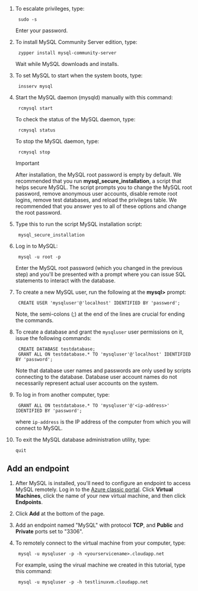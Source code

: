 
1. To escalate privileges, type:
   
        sudo -s
   
    Enter your password.
2. To install MySQL Community Server edition, type:
   
        zypper install mysql-community-server
   
    Wait while MySQL downloads and installs.
3. To set MySQL to start when the system boots, type:
   
        insserv mysql
4. Start the MySQL daemon (mysqld) manually with this command:
   
        rcmysql start
   
    To check the status of the MySQL daemon, type:
   
        rcmysql status
   
    To stop the MySQL daemon, type:
   
        rcmysql stop
   
   > [!IMPORTANT]
   > After installation, the MySQL root password is empty by default. We recommended that you run **mysql\_secure\_installation**, a script that helps secure MySQL. The script prompts you to change the MySQL root password, remove anonymous user accounts, disable remote root logins, remove test databases, and reload the privileges table. We recommended that you answer yes to all of these options and change the root password.
   > 
   > 
5. Type this to run the script MySQL installation script:
   
        mysql_secure_installation
6. Log in to MySQL:
   
        mysql -u root -p
   
    Enter the MySQL root password (which you changed in the previous step) and you'll be presented with a prompt where you can issue SQL statements to interact with the database.
7. To create a new MySQL user, run the following at the **mysql>** prompt:
   
        CREATE USER 'mysqluser'@'localhost' IDENTIFIED BY 'password';
   
    Note, the semi-colons (;) at the end of the lines are crucial for ending the commands.
8. To create a database and grant the `mysqluser` user permissions on it, issue the following commands:
   
        CREATE DATABASE testdatabase;
        GRANT ALL ON testdatabase.* TO 'mysqluser'@'localhost' IDENTIFIED BY 'password';
   
    Note that database user names and passwords are only used by scripts connecting to the database.  Database user account names do not necessarily represent actual user accounts on the system.
9. To log in from another computer, type:
   
        GRANT ALL ON testdatabase.* TO 'mysqluser'@'<ip-address>' IDENTIFIED BY 'password';
   
    where `ip-address` is the IP address of the computer from which you will connect to MySQL.
10. To exit the MySQL database administration utility, type:
    
        quit

## <a name="add-an-endpoint"></a>Add an endpoint
1. After MySQL is installed, you'll need to configure an endpoint to access MySQL remotely. Log in to the [Azure  classic portal][AzurePortal]. Click **Virtual Machines**, click the name of your new virtual machine, and then click **Endpoints**.
2. Click **Add** at the bottom of the page.
3. Add an endpoint named "MySQL" with protocol **TCP**, and **Public** and **Private** ports set to "3306".
4. To remotely connect to the virtual machine from your computer, type:
   
        mysql -u mysqluser -p -h <yourservicename>.cloudapp.net
   
    For example, using the virual machine we created in this tutorial, type this command:
   
        mysql -u mysqluser -p -h testlinuxvm.cloudapp.net

[MySQLDocs]: http://dev.mysql.com/doc/
[AzurePortal]: http://manage.windowsazure.com

[Image9]: ./media/install-and-run-mysql-on-opensuse-vm/LinuxVmAddEndpointMySQL.png
